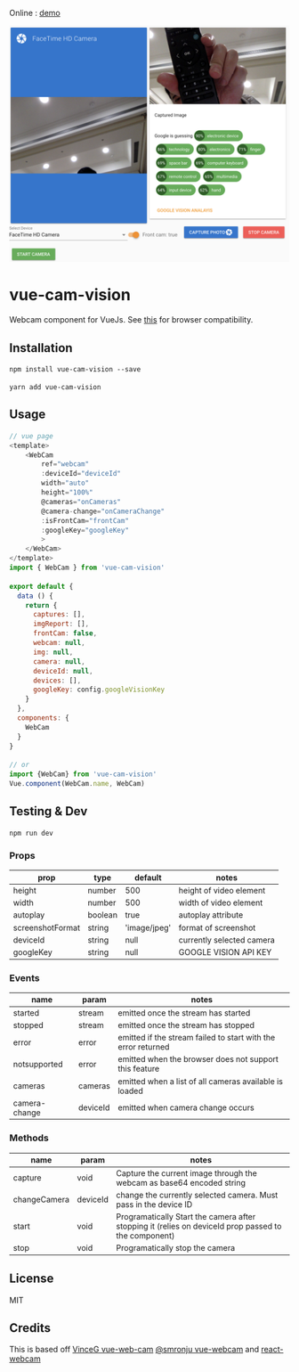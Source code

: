 Online : [demo](https://kelvinho.js.org/vue/vue-cam-vision/)
<p align="center">
    <img src="assets/demo.png">
</p>

# vue-cam-vision

<!-- [![npm](https://img.shields.io/npm/v/vue-web-cam.svg)](https://www.npmjs.com/package/vue-web-cam)
[![npm](https://img.shields.io/npm/dm/vue-web-cam.svg)](https://www.npmjs.com/package/vue-web-cam)
![Contributions welcome](https://img.shields.io/badge/contributions-welcome-orange.svg)
[![License](https://img.shields.io/badge/license-MIT-blue.svg)](https://opensource.org/licenses/MIT) -->

Webcam component for VueJs. See [this](http://caniuse.com/#feat=stream)
for browser compatibility.


## Installation

```
npm install vue-cam-vision --save

yarn add vue-cam-vision
```

## Usage

```javascript
// vue page
<template>
    <WebCam
        ref="webcam"
        :deviceId="deviceId"
        width="auto"
        height="100%"
        @cameras="onCameras"
        @camera-change="onCameraChange"
        :isFrontCam="frontCam"
        :googleKey="googleKey"
        >
    </WebCam>
</template>
import { WebCam } from 'vue-cam-vision'

export default {
  data () {
    return {
      captures: [],
      imgReport: [],
      frontCam: false,
      webcam: null,
      img: null,
      camera: null,
      deviceId: null,
      devices: [],
      googleKey: config.googleVisionKey
    }
  },
  components: {
    WebCam
  }
}

// or
import {WebCam} from 'vue-cam-vision'
Vue.component(WebCam.name, WebCam)
```

## Testing & Dev

```
npm run dev
```

### Props

| prop             | type    | default      | notes                     |
| ---------------- | ------- | ------------ | ------------------------- |
| height           | number  | 500          | height of video element   |
| width            | number  | 500          | width of video element    |
| autoplay         | boolean | true         | autoplay attribute        |
| screenshotFormat | string  | 'image/jpeg' | format of screenshot      |
| deviceId         | string  | null         | currently selected camera |
| googleKey        | string  | null         | GOOGLE VISION API KEY     |

### Events

| name           | param    | notes                                                         |
| -------------- | -------- | ------------------------------------------------------------- |
| started        | stream   | emitted once the stream has started                           |
| stopped        | stream   | emitted once the stream has stopped                           |
| error          | error    | emitted if the stream failed to start with the error returned |
| notsupported   | error    | emitted when the browser does not support this feature        |
| cameras        | cameras  | emitted when a list of all cameras available is loaded        |
| camera-change  | deviceId | emitted when camera change occurs                             |

### Methods

| name           | param    | notes                                                                   |
| -------------- | -------- | ----------------------------------------------------------------------- |
| capture        | void     | Capture the current image through the webcam as base64 encoded string   |
| changeCamera   | deviceId | change the currently selected camera. Must pass in the device ID        |
| start          | void     | Programatically Start the camera after stopping it (relies on deviceId prop passed to the component)                     |
| stop           | void     | Programatically stop the camera      |

## License

MIT

## Credits

This is based off [VinceG vue-web-cam](https://github.com/VinceG/vue-web-cam)
[@smronju vue-webcam](https://github.com/smronju/vue-webcam) and [react-webcam](https://github.com/mozmorris/react-webcam)
